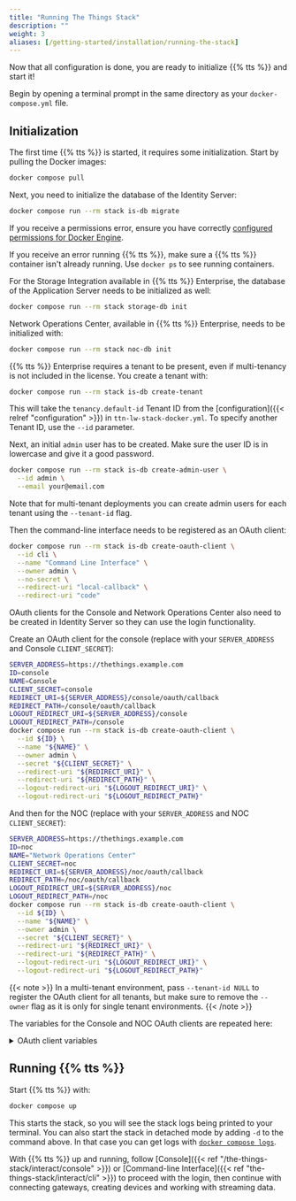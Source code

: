 ```yaml
---
title: "Running The Things Stack"
description: ""
weight: 3
aliases: [/getting-started/installation/running-the-stack]
---
```


Now that all configuration is done, you are ready to initialize {{% tts %}} and start it!

Begin by opening a terminal prompt in the same directory as your `docker-compose.yml` file.

## Initialization

The first time {{% tts %}} is started, it requires some initialization. Start by pulling the Docker images:

```bash
docker compose pull
```

Next, you need to initialize the database of the Identity Server:

```bash
docker compose run --rm stack is-db migrate
```

If you receive a permissions error, ensure you have correctly [configured permissions for Docker Engine](https://docs.docker.com/engine/install/linux-postinstall/).

If you receive an error running {{% tts %}}, make sure a {{% tts %}} container isn't already running. Use `docker ps` to see running containers.

For the Storage Integration available in {{% tts %}} Enterprise, the database of the Application Server needs to be initialized as well:

```bash
docker compose run --rm stack storage-db init
```

Network Operations Center, available in {{% tts %}} Enterprise, needs to be initialized with:

```bash
docker compose run --rm stack noc-db init
```

{{% tts %}} Enterprise requires a tenant to be present, even if multi-tenancy is not included in the license. You create a tenant with:

```bash
docker compose run --rm stack is-db create-tenant
```

This will take the `tenancy.default-id` Tenant ID from the [configuration]({{< relref "configuration" >}}) in `ttn-lw-stack-docker.yml`. To specify another Tenant ID, use the `--id` parameter.

Next, an initial `admin` user has to be created. Make sure the user ID is in lowercase and give it a good password.

```bash
docker compose run --rm stack is-db create-admin-user \
  --id admin \
  --email your@email.com
```

Note that for multi-tenant deployments you can create admin users for each tenant using the `--tenant-id` flag.

Then the command-line interface needs to be registered as an OAuth client:

```bash
docker compose run --rm stack is-db create-oauth-client \
  --id cli \
  --name "Command Line Interface" \
  --owner admin \
  --no-secret \
  --redirect-uri "local-callback" \
  --redirect-uri "code"
```

OAuth clients for the Console and Network Operations Center also need to be created in Identity Server so they can use the login functionality.

Create an OAuth client for the console (replace with your `SERVER_ADDRESS` and Console `CLIENT_SECRET`):

```bash
SERVER_ADDRESS=https://thethings.example.com
ID=console
NAME=Console
CLIENT_SECRET=console
REDIRECT_URI=${SERVER_ADDRESS}/console/oauth/callback
REDIRECT_PATH=/console/oauth/callback
LOGOUT_REDIRECT_URI=${SERVER_ADDRESS}/console
LOGOUT_REDIRECT_PATH=/console
docker compose run --rm stack is-db create-oauth-client \
  --id ${ID} \
  --name "${NAME}" \
  --owner admin \
  --secret "${CLIENT_SECRET}" \
  --redirect-uri "${REDIRECT_URI}" \
  --redirect-uri "${REDIRECT_PATH}" \
  --logout-redirect-uri "${LOGOUT_REDIRECT_URI}" \
  --logout-redirect-uri "${LOGOUT_REDIRECT_PATH}"
```

And then for the NOC (replace with your `SERVER_ADDRESS` and NOC `CLIENT_SECRET`):

```bash
SERVER_ADDRESS=https://thethings.example.com
ID=noc
NAME="Network Operations Center"
CLIENT_SECRET=noc
REDIRECT_URI=${SERVER_ADDRESS}/noc/oauth/callback
REDIRECT_PATH=/noc/oauth/callback
LOGOUT_REDIRECT_URI=${SERVER_ADDRESS}/noc
LOGOUT_REDIRECT_PATH=/noc
docker compose run --rm stack is-db create-oauth-client \
  --id ${ID} \
  --name "${NAME}" \
  --owner admin \
  --secret "${CLIENT_SECRET}" \
  --redirect-uri "${REDIRECT_URI}" \
  --redirect-uri "${REDIRECT_PATH}" \
  --logout-redirect-uri "${LOGOUT_REDIRECT_URI}" \
  --logout-redirect-uri "${LOGOUT_REDIRECT_PATH}"
```

{{< note >}} In a multi-tenant environment, pass `--tenant-id NULL` to register the OAuth client for all tenants, but make sure to remove the `--owner` flag as it is only for single tenant environments. {{< /note >}}

The variables for the Console and NOC OAuth clients are repeated here:

<details><summary>OAuth client variables</summary>

Set the variables as follows:

Key | Console | Network Operations Center
--- | --- | ---
`ID` | `console` | `noc`
`NAME` | `Console` | `Network Operations Center`
`CLIENT_SECRET` | Config: `console.oauth.client-secret` | Config: `noc.oauth.client-secret`
`REDIRECT_URI` | `${SERVER_ADDRESS}/console/oauth/callback` | `${SERVER_ADDRESS}/noc/oauth/callback`
`REDIRECT_PATH` | `/console/oauth/callback` | `/noc/oauth/callback`
`LOGOUT_REDIRECT_URI` | `${SERVER_ADDRESS}/console` | `${SERVER_ADDRESS}/noc`
`LOGOUT_REDIRECT_PATH` | `/console` | `/noc`

</details>

## Running {{% tts %}}

Start {{% tts %}} with:

```bash
docker compose up
```

This starts the stack, so you will see the stack logs being printed to your terminal. You can also start the stack in detached mode by adding `-d` to the command above. In that case you can get logs with [`docker compose logs`](https://docs.docker.com/compose/reference/logs/).

With {{% tts %}} up and running, follow [Console]({{< ref "/the-things-stack/interact/console" >}}) or [Command-line Interface]({{< ref "the-things-stack/interact/cli" >}}) to proceed with the login, then continue with connecting gateways, creating devices and working with streaming data.

